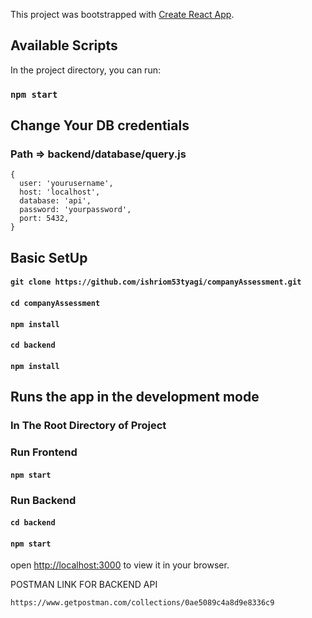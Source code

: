 
This project was bootstrapped with [Create React App](https://github.com/facebook/create-react-app).

## Available Scripts

In the project directory, you can run:

### `npm start`

## Change Your DB credentials 
### Path => backend/database/query.js
```
{
  user: 'yourusername',
  host: 'localhost',
  database: 'api',
  password: 'yourpassword',
  port: 5432,
}

```
## Basic SetUp

#### ```git clone https://github.com/ishriom53tyagi/companyAssessment.git```

#### ```cd companyAssessment```

#### ```npm install```

#### ```cd backend```

#### ```npm install```

## Runs the app in the development mode
### In The Root Directory of Project

### Run Frontend
#### ```npm start```

### Run Backend
#### ```cd backend ```
#### ```npm start ```

open [http://localhost:3000](http://localhost:3000) to view it in your browser.

POSTMAN LINK FOR BACKEND API

```https://www.getpostman.com/collections/0ae5089c4a8d9e8336c9```
